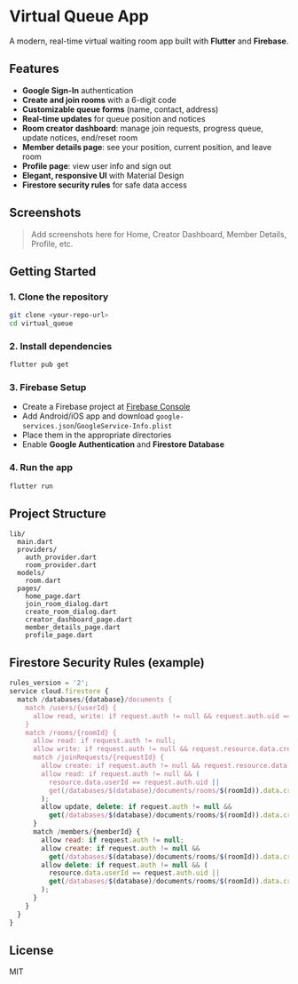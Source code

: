 # Virtual Queue App

A modern, real-time virtual waiting room app built with **Flutter** and **Firebase**.

## Features

- **Google Sign-In** authentication
- **Create and join rooms** with a 6-digit code
- **Customizable queue forms** (name, contact, address)
- **Real-time updates** for queue position and notices
- **Room creator dashboard**: manage join requests, progress queue, update notices, end/reset room
- **Member details page**: see your position, current position, and leave room
- **Profile page**: view user info and sign out
- **Elegant, responsive UI** with Material Design
- **Firestore security rules** for safe data access

## Screenshots

> Add screenshots here for Home, Creator Dashboard, Member Details, Profile, etc.

## Getting Started

### 1. Clone the repository
```sh
git clone <your-repo-url>
cd virtual_queue
```

### 2. Install dependencies
```sh
flutter pub get
```

### 3. Firebase Setup
- Create a Firebase project at [Firebase Console](https://console.firebase.google.com/)
- Add Android/iOS app and download `google-services.json`/`GoogleService-Info.plist`
- Place them in the appropriate directories
- Enable **Google Authentication** and **Firestore Database**

### 4. Run the app
```sh
flutter run
```

## Project Structure
```
lib/
  main.dart
  providers/
    auth_provider.dart
    room_provider.dart
  models/
    room.dart
  pages/
    home_page.dart
    join_room_dialog.dart
    create_room_dialog.dart
    creator_dashboard_page.dart
    member_details_page.dart
    profile_page.dart
```

## Firestore Security Rules (example)
```js
rules_version = '2';
service cloud.firestore {
  match /databases/{database}/documents {
    match /users/{userId} {
      allow read, write: if request.auth != null && request.auth.uid == userId;
    }
    match /rooms/{roomId} {
      allow read: if request.auth != null;
      allow write: if request.auth != null && request.resource.data.creatorId == request.auth.uid;
      match /joinRequests/{requestId} {
        allow create: if request.auth != null && request.resource.data.userId == request.auth.uid;
        allow read: if request.auth != null && (
          resource.data.userId == request.auth.uid ||
          get(/databases/$(database)/documents/rooms/$(roomId)).data.creatorId == request.auth.uid
        );
        allow update, delete: if request.auth != null &&
          get(/databases/$(database)/documents/rooms/$(roomId)).data.creatorId == request.auth.uid;
      }
      match /members/{memberId} {
        allow read: if request.auth != null;
        allow create: if request.auth != null &&
          get(/databases/$(database)/documents/rooms/$(roomId)).data.creatorId == request.auth.uid;
        allow delete: if request.auth != null && (
          resource.data.userId == request.auth.uid ||
          get(/databases/$(database)/documents/rooms/$(roomId)).data.creatorId == request.auth.uid
        );
      }
    }
  }
}
```

## License

MIT
